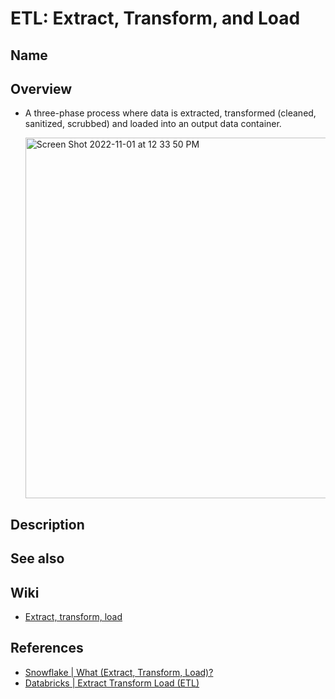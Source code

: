 # ETL: Extract, Transform, and Load

## Name

## Overview
- A three-phase process where data is extracted, transformed (cleaned, sanitized, scrubbed) and loaded into an output data container.

  <img width="577" alt="Screen Shot 2022-11-01 at 12 33 50 PM" src="https://user-images.githubusercontent.com/8989447/199322490-e2feab12-3101-4fd5-b982-352309b2f323.png">

## Description

## See also

## Wiki
- [Extract, transform, load](https://en.wikipedia.org/wiki/Extract,_transform,_load)

## References
- [Snowflake | What (Extract, Transform, Load)?](https://www.snowflake.com/guides/what-etl)
- [Databricks | Extract Transform Load (ETL)](https://www.databricks.com/glossary/extract-transform-load)
